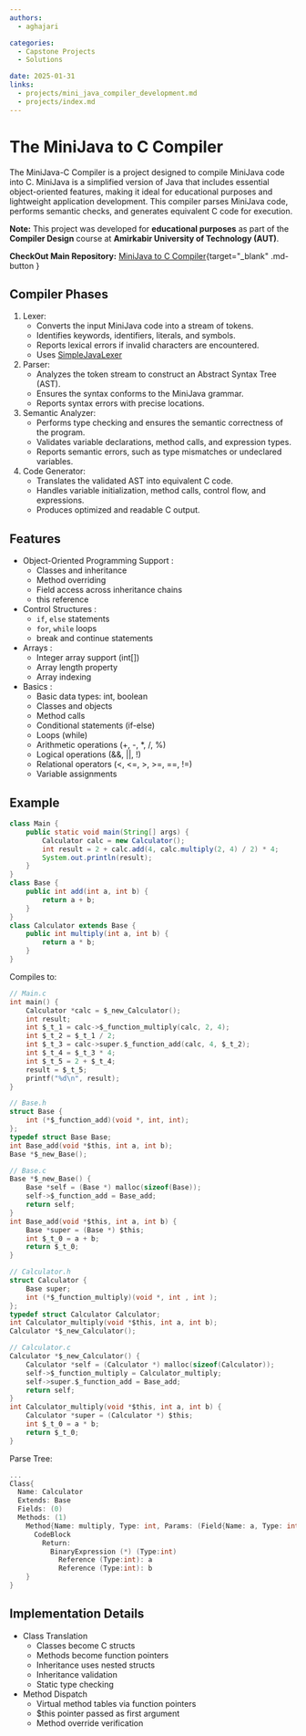 ```yaml
---
authors:
  - aghajari

categories:
  - Capstone Projects
  - Solutions

date: 2025-01-31
links:
  - projects/mini_java_compiler_development.md
  - projects/index.md
---
```




# The MiniJava to C Compiler

The MiniJava-C Compiler is a project designed to compile MiniJava code into C. MiniJava is a simplified version of Java that includes essential object-oriented features, making it ideal for educational purposes and lightweight application development. This compiler parses MiniJava code, performs semantic checks, and generates equivalent C code for execution.

**Note:** This project was developed for **educational purposes** as part of the **Compiler Design** course at **Amirkabir University of Technology (AUT)**.

<!-- more -->


**CheckOut Main Repository:** [MiniJava to C Compiler](https://github.com/Aghajari/MiniJava-C-Compiler){target="_blank" .md-button }

## Compiler Phases
1. Lexer:
   - Converts the input MiniJava code into a stream of tokens.
   - Identifies keywords, identifiers, literals, and symbols.
   - Reports lexical errors if invalid characters are encountered.
   - Uses [SimpleJavaLexer](https://github.com/Aghajari/SimpleJavaLexer)
2. Parser:
   - Analyzes the token stream to construct an Abstract Syntax Tree (AST).
   - Ensures the syntax conforms to the MiniJava grammar.
   - Reports syntax errors with precise locations.
3. Semantic Analyzer:
   - Performs type checking and ensures the semantic correctness of the program.
   - Validates variable declarations, method calls, and expression types.
   - Reports semantic errors, such as type mismatches or undeclared variables.
4. Code Generator:
   - Translates the validated AST into equivalent C code.
   - Handles variable initialization, method calls, control flow, and expressions.
   - Produces optimized and readable C output.

## Features
- Object-Oriented Programming Support :
  + Classes and inheritance
  + Method overriding
  + Field access across inheritance chains
  + this reference
- Control Structures :
  + `if`, `else` statements
  + `for`, `while` loops
  + break and continue statements
- Arrays :
  + Integer array support (int[])
  + Array length property
  + Array indexing
- Basics :
  + Basic data types: int, boolean
  + Classes and objects
  + Method calls
  + Conditional statements (if-else)
  + Loops (while)
  + Arithmetic operations (+, -, *, /, %)
  + Logical operations (&&, ||, !)
  + Relational operators (<, <=, >, >=, ==, !=)
  + Variable assignments

## Example

```java
class Main {
    public static void main(String[] args) {
        Calculator calc = new Calculator();
        int result = 2 + calc.add(4, calc.multiply(2, 4) / 2) * 4;
        System.out.println(result);
    }
}
class Base {
    public int add(int a, int b) {
        return a + b;
    }
}
class Calculator extends Base {
    public int multiply(int a, int b) {
        return a * b;
    }
}
```

Compiles to:

```c
// Main.c
int main() {
	Calculator *calc = $_new_Calculator();
	int result;
	int $_t_1 = calc->$_function_multiply(calc, 2, 4);
	int $_t_2 = $_t_1 / 2;
	int $_t_3 = calc->super.$_function_add(calc, 4, $_t_2);
	int $_t_4 = $_t_3 * 4;
	int $_t_5 = 2 + $_t_4;
	result = $_t_5;
	printf("%d\n", result);
}

// Base.h
struct Base {
	int (*$_function_add)(void *, int, int);
};
typedef struct Base Base;
int Base_add(void *$this, int a, int b);
Base *$_new_Base();

// Base.c
Base *$_new_Base() {
	Base *self = (Base *) malloc(sizeof(Base));
	self->$_function_add = Base_add;
	return self;
}
int Base_add(void *$this, int a, int b) {
	Base *super = (Base *) $this;
	int $_t_0 = a + b;
	return $_t_0;
}

// Calculator.h
struct Calculator {
	Base super;
	int (*$_function_multiply)(void *, int , int );
};
typedef struct Calculator Calculator;
int Calculator_multiply(void *$this, int a, int b);
Calculator *$_new_Calculator();

// Calculator.c
Calculator *$_new_Calculator() {
	Calculator *self = (Calculator *) malloc(sizeof(Calculator));
	self->$_function_multiply = Calculator_multiply;
	self->super.$_function_add = Base_add;
	return self;
}
int Calculator_multiply(void *$this, int a, int b) {
	Calculator *super = (Calculator *) $this;
	int $_t_0 = a * b;
	return $_t_0;
}
```

Parse Tree:
```c
...
Class{
  Name: Calculator
  Extends: Base
  Fields: (0)
  Methods: (1)
    Method{Name: multiply, Type: int, Params: (Field{Name: a, Type: int}, Field{Name: b, Type: int})} {
      CodeBlock
        Return: 
          BinaryExpression (*) (Type:int)
            Reference (Type:int): a
            Reference (Type:int): b
    }
}
```

## Implementation Details
- Class Translation
  + Classes become C structs
  + Methods become function pointers
  + Inheritance uses nested structs
  + Inheritance validation
  + Static type checking
- Method Dispatch
  + Virtual method tables via function pointers
  + $this pointer passed as first argument
  + Method override verification



  
